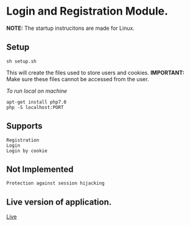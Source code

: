 # Login and Registration Module.

**NOTE:** The startup instrucitons are made for Linux.



## Setup
    sh setup.sh
This will create the files used to store users and cookies.
**IMPORTANT:** Make sure these files cannot be accessed from the user.

*To run local on machine*
    
    apt-get install php7.0
    php -S localhost:PORT



## Supports
    Registration
    Login
    Login by cookie

## Not Implemented
    Protection against session hijacking
    
    
    
## Live version of application.
[Live](http://php.scriptknugen.se)
    
